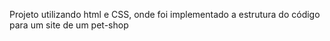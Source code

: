 Projeto utilizando html e CSS, onde foi implementado a estrutura do código para um site de um pet-shop 
